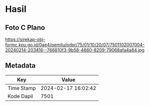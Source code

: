 # Hasil

## Foto C Plano

https://sirekap-obj-formc.kpu.go.id/0ae4/pemilu/pdpr/75/01/10/20/07/7501102007004-20240214-203416--766810f3-9b58-4660-8209-79068afa4a84.jpg


## Metadata

| Key        | Value               |
| ---------- | ------------------- |
| Time Stamp | 2024-02-17 16:02:42 |
| Kode Dapil | 7501                |




